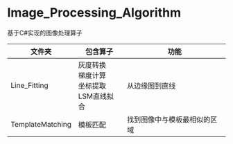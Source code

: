 # Image_Processing_Algorithm

基于C#实现的图像处理算子

| 文件夹           | 包含算子                                        | 功能                         |
| ---------------- | ----------------------------------------------- | ---------------------------- |
| Line_Fitting     | 灰度转换<br>梯度计算<br>坐标提取<br>LSM直线拟合 | 从边缘图到直线               |
| TemplateMatching | 模板匹配                                        | 找到图像中与模板最相似的区域 |
